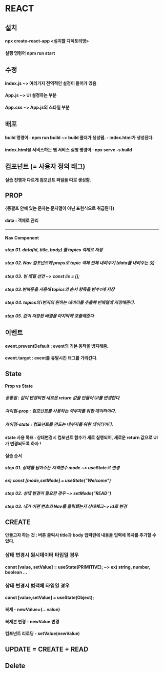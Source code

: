 # REACT

## 설치

#### npx create-react-app <설치할 디렉토리명>

#### 실행 명령어 npm run start

## 수정

#### index.js ~> 여러가지 전역적인 설정이 들어가 있음

#### App.js ~> UI 설정하는 부분

#### App.css ~> App.js의 스타일 부분

## 배포

#### build 명령어 : npm run build ~> build 폴더가 생성됌. - index.html가 생성된다.

#### index.html을 서비스하는 웹 서비스 실행 명령어 : npx serve -s build

## 컴포넌트 (= 사용자 정의 태그)

#### 실습 진행과 다르게 컴포넌트 파일을 따로 생성함.

## PROP

#### {중괄호 안에 있는 문자는 문자열이 아닌 표현식으로 취급된다}

#### data : 객체로 관리

---

#### Nav Component

##### step 01. data(id, title, body) 를 topics 객체로 저장

##### step 02. Nav 컴포넌트에 props로 topic 객체 전체 내려주기 (data를 내려주는 것)

##### step 03. 빈 배열 선언 ~> const lis = [];

##### step 03.반복문을 사용해 topics의 순서 항목을 변수 t에 저장

##### step 04. topics의 i번지의 원하는 데이터를 추출해 빈배열에 저장해준다.

##### step 05. 값이 저장된 배열을 마지막에 호출해준다

## 이벤트

#### event.preventDefault : event의 기본 동작을 방지해줌.

#### event.target : event를 유발시킨 태그를 가리킨다.

## State

#### Prop vs State

##### 공통점 : 값이 변경되면 새로운 return 값을 만들어 UI를 변경한다.

##### 차이점-prop : 컴포넌트를 사용하는 외부자를 위한 데이터이다.

##### 차이점-state : 컴포넌트를 만드는 내부자를 위한 데이터이다.

#### state 사용 목표 : 상태변경시 컴포넌트 함수가 새로 실행되어, 새로운 return 값으로 UI가 변경되도록 하자 !

#### 실습 순서

##### step 01. 상태를 담아주는 지역변수 mode ~> useState로 변경

##### ex) const [mode,setMode] = useState("Welcome")

##### step 02. 상태 변경이 필요한 경우 ~> setMode("READ")

##### step 03. 내가 어떤 번호의 Nav를 클릭했는지 상태체크~> id로 변경

## CREATE

#### 만들고자 하는 것 : 버튼 클릭시 title과 body 입력란에 내용을 입력에 목차를 추가할 수 있다.

### 상태 변경시 원시데이터 타입일 경우

#### const [value, setValue] = useState(PRIMITIVE); ~> ex) string, number, boolean ...

### 상태 변경시 범객체 타입일 경우

#### const [value,setValue] = useState(Object);

#### 복제 - newValue={...value}

#### 복제본 변경 - newValue 변경

#### 컴포넌트 리로딩 - setValue(newValue)

## UPDATE = CREATE + READ

## Delete
